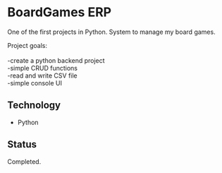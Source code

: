 # BoardGames ERP

One of the first projects in Python. System to manage my board games.


Project goals:<br />
<br />
-create a python backend project<br />
-simple CRUD functions<br />
-read and write CSV file<br />
-simple console UI<br />

## Technology 
- Python 

## Status
Completed.
